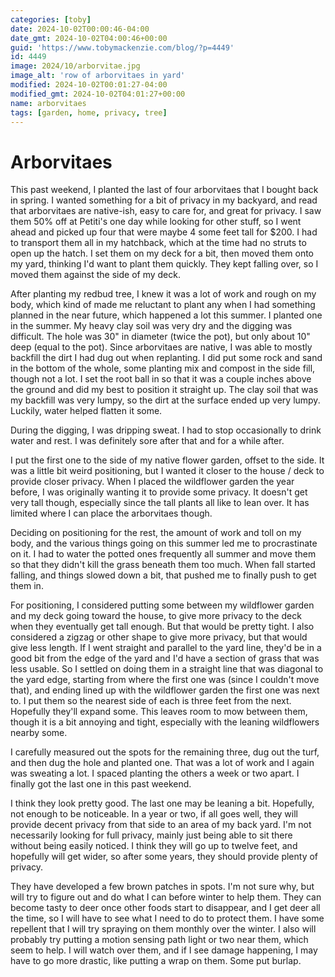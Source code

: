 ```yaml
---
categories: [toby]
date: 2024-10-02T00:00:46-04:00
date_gmt: 2024-10-02T04:00:46+00:00
guid: 'https://www.tobymackenzie.com/blog/?p=4449'
id: 4449
image: 2024/10/arborvitae.jpg
image_alt: 'row of arborvitaes in yard'
modified: 2024-10-02T00:01:27-04:00
modified_gmt: 2024-10-02T04:01:27+00:00
name: arborvitaes
tags: [garden, home, privacy, tree]
---
```


Arborvitaes
===========

This past weekend, I planted the last of four arborvitaes that I bought back in spring.  I wanted something for a bit of privacy in my backyard, and read that arborvitaes are native-ish, easy to care for, and great for privacy.  I saw them 50% off at Petiti's one day while looking for other stuff, so I went ahead and picked up four that were maybe 4 some feet tall for $200.<!--more-->  I had to transport them all in my hatchback, which at the time had no struts to open up the hatch.  I set them on my deck for a bit, then moved them onto my yard, thinking I'd want to plant them quickly.  They kept falling over, so I moved them against the side of my deck.

After planting my redbud tree, I knew it was a lot of work and rough on my body, which kind of made me reluctant to plant any when I had something planned in the near future, which happened a lot this summer.  I planted one in the summer.  My heavy clay soil was very dry and the digging was difficult.  The hole was 30" in diameter (twice the pot), but only about 10" deep (equal to the pot).  Since arborvitaes are native, I was able to mostly backfill the dirt I had dug out when replanting.  I did put some rock and sand in the bottom of the whole, some planting mix and compost in the side fill, though not a lot.  I set the root ball in so that it was a couple inches above the ground and did my best to position it straight up.  The clay soil that was my backfill was very lumpy, so the dirt at the surface ended up very lumpy.  Luckily, water helped flatten it some.

During the digging, I was dripping sweat.  I had to stop occasionally to drink water and rest.  I was definitely sore after that and for a while after.

I put the first one to the side of my native flower garden, offset to the side.  It was a little bit weird positioning, but I wanted it closer to the house / deck to provide closer privacy.  When I placed the wildflower garden the year before, I was originally wanting it to provide some privacy.  It doesn't get very tall though, especially since the tall plants all like to lean over.  It has limited where I can place the arborvitaes though.

Deciding on positioning for the rest, the amount of work and toll on my body, and the various things going on this summer led me to procrastinate on it.  I had to water the potted ones frequently all summer and move them so that they didn't kill the grass beneath them too much.  When fall started falling, and things slowed down a bit, that pushed me to finally push to get them in.

For positioning, I considered putting some between my wildflower garden and my deck going toward the house, to give more privacy to the deck when they eventually get tall enough.  But that would be pretty tight.  I also considered a zigzag or other shape to give more privacy, but that would give less length.  If I went straight and parallel to the yard line, they'd be in a good bit from the edge of the yard and I'd have a section of grass that was less usable.  So I settled on doing them in a straight line that was diagonal to the yard edge, starting from where the first one was (since I couldn't move that), and ending lined up with the wildflower garden the first one was next to.  I put them so the nearest side of each is three feet from the next.  Hopefully they'll expand some.  This leaves room to mow between them, though it is a bit annoying and tight, especially with the leaning wildflowers nearby some.

I carefully measured out the spots for the remaining three, dug out the turf, and then dug the hole and planted one.  That was a lot of work and I again was sweating a lot.  I spaced planting the others a week or two apart.  I finally got the last one in this past weekend.

I think they look pretty good.  The last one may be leaning a bit.  Hopefully, not enough to be noticeable.  In a year or two, if all goes well, they will provide decent privacy from that side to an area of my back yard.  I'm not necessarily looking for full privacy, mainly just being able to sit there without being easily noticed.  I think they will go up to twelve feet, and hopefully will get wider, so after some years, they should provide plenty of privacy.

They have developed a few brown patches in spots.  I'm not sure why, but will try to figure out and do what I can before winter to help them.  They can become tasty to deer once other foods start to disappear, and I get deer all the time, so I will have to see what I need to do to protect them.  I have some repellent that I will try spraying on them monthly over the winter.  I also will probably try putting a motion sensing path light or two near them, which seem to help.  I will watch over them, and if I see damage happening, I may have to go more drastic, like putting a wrap on them.  Some put burlap.
